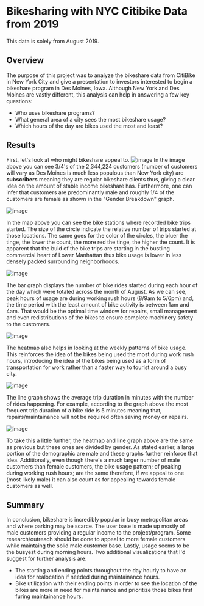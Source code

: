 # Bikesharing with NYC Citibike Data from 2019

This data is solely from August 2019.

## Overview

The purpose of this project was to analyze the bikeshare data from CitiBike in New York City and give a presentation to investors interested to begin a bikeshare program in Des Moines, Iowa. Although New York and Des Moines are vastly different, this analysis can help in answering a few key questions:

- Who uses bikeshare programs?
- What general area of a city sees the most bikeshare usage?
- Which hours of the day are bikes used the most and least?

## Results

First, let's look at who might bikeshare appeal to.
![image](https://user-images.githubusercontent.com/104941338/185016958-2a9b17fa-6206-49aa-848c-b43f8f45eafa.png)
In the image above you can see 3/4's of the 2,344,224 customers (number of customers will vary as Des Moines is much less populous than New York city) are **subscribers** meaning they are regular bikeshare clients thus, giving a clear idea on the amount of stable income bikeshare has. Furthermore, one can infer that customers are predominantly male and roughly 1/4 of the customers are female as shown in the "Gender Breakdown" graph. 

![image](https://user-images.githubusercontent.com/104941338/185019787-9e0ba9dc-6a4b-410c-af98-43f95952dc10.png)

In the map above you can see the bike stations where recorded bike trips started. The size of the circle indicate the relative number of trips started at those locations. The same goes for the color of the circles, the bluer the tinge, the lower the count, the more red the tinge, the higher the count. It is apparent that the buld of the bike trips are starting in the bustling commercial heart of Lower Manhattan thus bike usage is lower in less densely packed surrounding neighborhoods.

![image](https://user-images.githubusercontent.com/104941338/185184603-b166f0ee-d9e7-41d2-bb61-7ad497caeca7.png)

The bar graph displays the number of bike rides started during each hour of the day which were totaled across the month of August. As we can see, peak hours of usage are during working rush hours (8/9am to 5/6pm) and, the time period with the least amount of bike activity is between 1am and 4am. That would be the optimal time window for repairs, small management and even redistributions of the bikes to ensure complete machinery safety to the customers.

![image](https://user-images.githubusercontent.com/104941338/185198261-16ca0a09-d32e-4fe4-86c9-b756287122d2.png)

The heatmap also helps in looking at the weekly patterns of bike usage. This reinforces the idea of the bikes being used the most during work rush hours, introducing the idea of the bikes being used as a form of transportation for work rather than a faster way to tourist around a busy city.

![image](https://user-images.githubusercontent.com/104941338/185202128-195be466-d209-4dee-bb3a-c628ddd9b7d8.png)

The line graph shows the average trip duration in minutes with the number of rides happening. For example, according to the graph above the most frequent trip duration of a bike ride is 5 minutes meaning that, repairs/maintainance will not be required often saving money on repairs.

![image](https://user-images.githubusercontent.com/104941338/185204971-12136dc4-2400-4d84-b73b-99d065b70993.png)

To take this a little further, the heatmap and line graph above are the same as previous but these ones are divided by gender. As stated earlier, a large portion of the demographic are male and these graphs further reinforce that idea. Additionally, even though there's a much larger number of male customers than female customers, the bike usage pattern; of peaking during working rush hours; are the same therefore, if we appeal to one (most likely male) it can also count as for appealing towards female customers as well. 

## Summary 

In conclusion, bikeshare is incredibly popular in busy metropolitan areas and where parking may be scarce. The user base is made up mostly of male customers providing a regular income to the project/program. Some research/outreach should be done to appeal to more female customers while maintaing the solid male customer base. Lastly, usage seems to be the busyest during morning hours.
Two additional visualizations that I'd suggest for further analysis are:
- The starting and ending points throughout the day hourly to have an idea for realocation if needed during maintainance hours. 
- Bike utilization with their ending points in order to see the location of the bikes are more in need for maintainance and prioritize those bikes first furing maintainance hours.    
